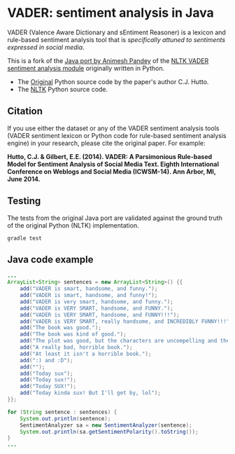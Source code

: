 # VADER: sentiment analysis in Java

VADER (Valence Aware Dictionary and sEntiment Reasoner) is a lexicon
and rule-based sentiment analysis tool that is _specifically attuned
to sentiments expressed in social media_.

This is a fork of the
[Java port by Animesh Pandey](https://github.com/apanimesh061/VaderSentimentJava)
of the
[NLTK VADER sentiment analysis module](http://www.nltk.org/api/nltk.sentiment.html#module-nltk.sentiment.vader)
originally written in Python.

 - The [Original](https://github.com/cjhutto/vaderSentiment) Python
   source code by the paper's author C.J. Hutto.
 - The [NLTK](http://www.nltk.org/_modules/nltk/sentiment/vader.html)
   Python source code.

## Citation

If you use either the dataset or any of the VADER sentiment analysis
tools (VADER sentiment lexicon or Python code for rule-based sentiment
analysis engine) in your research, please cite the original paper. For
example:

**Hutto, C.J. & Gilbert, E.E. (2014). VADER: A Parsimonious Rule-based
  Model for Sentiment Analysis of Social Media Text. Eighth
  International Conference on Weblogs and Social Media (ICWSM-14). Ann
  Arbor, MI, June 2014.**

## Testing

The tests from the original Java port are validated against the ground
truth of the original Python (NLTK) implementation.

```shell
gradle test
```

## Java code example

```java
...
ArrayList<String> sentences = new ArrayList<String>() {{
    add("VADER is smart, handsome, and funny.");
    add("VADER is smart, handsome, and funny!");
    add("VADER is very smart, handsome, and funny.");
    add("VADER is VERY SMART, handsome, and FUNNY.");
    add("VADER is VERY SMART, handsome, and FUNNY!!!");
    add("VADER is VERY SMART, really handsome, and INCREDIBLY FUNNY!!!");
    add("The book was good.");
    add("The book was kind of good.");
    add("The plot was good, but the characters are uncompelling and the dialog is not great.");
    add("A really bad, horrible book.");
    add("At least it isn't a horrible book.");
    add(":) and :D");
    add("");
    add("Today sux");
    add("Today sux!");
    add("Today SUX!");
    add("Today kinda sux! But I'll get by, lol");
}};

for (String sentence : sentences) {
    System.out.println(sentence);
    SentimentAnalyzer sa = new SentimentAnalyzer(sentence);
    System.out.println(sa.getSentimentPolarity().toString());
}
...
```
